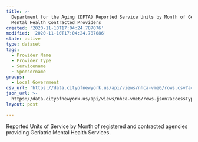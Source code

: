 ```yaml
---
title: >-
  Department for the Aging (DFTA) Reported Service Units by Month of Geriatric
  Mental Health Contracted Providers
created: '2020-11-10T17:04:24.787076'
modified: '2020-11-10T17:04:24.787086'
state: active
type: dataset
tags:
  - Provider Name
  - Provider Type
  - Servicename
  - Sponsorname
groups:
  - Local Government
csv_url: 'https://data.cityofnewyork.us/api/views/nhca-vme6/rows.csv?accessType=DOWNLOAD'
json_url: >-
  https://data.cityofnewyork.us/api/views/nhca-vme6/rows.json?accessType=DOWNLOAD
layout: post

---
```

Reported Units of Service by Month of registered and contracted agencies providing Geriatric Mental Health Services.
